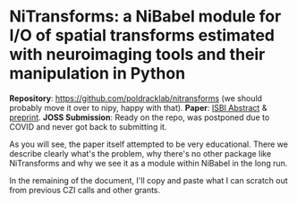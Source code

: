 
# NiTransforms: a NiBabel module for I/O of spatial transforms estimated with neuroimaging tools and their manipulation in Python

**Repository**: https://github.com/poldracklab/nitransforms (we should probably move it over to nipy, happy with that).
**Paper**: [ISBI Abstract](https://doi.org/10.1109/ISBI45749.2020.9098466) & [preprint](https://doi.org/10.31219/osf.io/8aq7b).
**JOSS Submission**: Ready on the repo, was postponed due to COVID and never got back to submitting it.

As you will see, the paper itself attempted to be very educational. There we describe clearly what's the problem, why there's no other package like NiTransforms and why we see it as a module within NiBabel in the long run.

In the remaining of the document, I'll copy and paste what I can scratch out from previous CZI calls and other grants.


